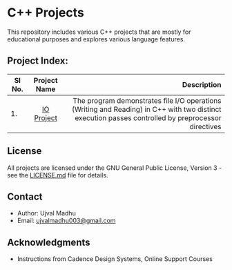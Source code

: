 # C++ Projects

This repository includes various C++ projects that are mostly for educational purposes and explores various language features. 

## Project Index:

|Sl No.| Project Name | Description |
|------|:-------------:|------------:|
| 1.    | [IO Project](/IO_Project/) | The program demonstrates file I/O operations (Writing and Reading) in C++ with two distinct execution passes controlled by preprocessor directives |


## License

All projects are licensed under the GNU General Public License, Version 3 - see the [LICENSE.md](LICENSE.md) file for details.

## Contact

- Author: Ujval Madhu
- Email: ujvalmadhu003@gmail.com

## Acknowledgments

- Instructions from Cadence Design Systems, Online Support Courses